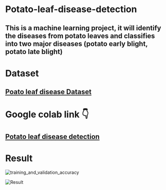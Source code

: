 # Potato-leaf-disease-detection

This is  a machine learning project, it will identify the diseases from potato leaves and classifies into two major diseases (potato early blight, potato late blight)
---
# Dataset 
[Poato leaf disease Dataset](https://www.kaggle.com/datasets/muhammadardiputra/potato-leaf-disease-dataset)
---
# Google colab link 👇

[Potato leaf disease detection](https://colab.research.google.com/drive/1EAKchuOydE453bqxjVsU1Ka51XjXrKeq#scrollTo=sYaXUY588Li5)
---
# **Result**

![training_and_validation_accuracy](https://github.com/Ponraj-B/Potato-leaf-disease-detection/assets/60376197/cc53ef75-81ef-4ff3-a323-86b504573d72)

![Result](https://github.com/Ponraj-B/Potato-leaf-disease-detection/assets/60376197/c8076207-53c5-40b9-8ee9-99c701d54070)



